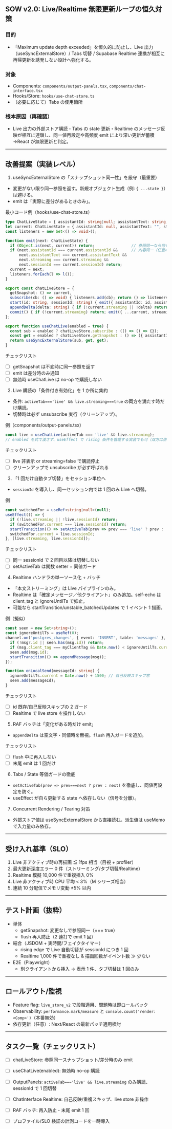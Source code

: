 ## SOW v2.0: Live/Realtime 無限更新ループの恒久対策

### 目的
- 「Maximum update depth exceeded」を恒久的に防止し、Live 出力（useSyncExternalStore）/ Tabs 切替 / Supabase Realtime 連携が相互に再帰更新を誘発しない設計へ強化する。

### 対象
- Components: `components/output-panels.tsx`, `components/chat-interface.tsx`
- Hooks/Store: `hooks/use-chat-store.ts`
- （必要に応じて）Tabs の使用箇所

### 根本原因（再確認）
- Live 出力の外部ストア購読・Tabs の state 更新・Realtime のメッセージ反映が相互に連鎖し、同一値再設定や高頻度 emit により深い更新が蓄積→React が無限更新と判定。

---

## 改善提案（実装レベル）

1) useSyncExternalStore の「スナップショット同一性」を厳守（最重要）
- 変更がない限り同一参照を返す。新規オブジェクト生成（例: `{ ...state }`）は避ける。
- emit は「実際に差分があるときのみ」。

最小コード例（hooks/use-chat-store.ts）
```ts
type ChatLiveState = { assistantId: string|null; assistantText: string; streaming: boolean; sessionId: string|null };
let current: ChatLiveState = { assistantId: null, assistantText: "", streaming: false, sessionId: null };
const listeners = new Set<() => void>();

function emit(next: ChatLiveState) {
  if (Object.is(next, current)) return;                // 参照同一なら何もしない
  if (next.assistantId === current.assistantId &&      // 内容同一（任意の浅比較）
      next.assistantText === current.assistantText &&
      next.streaming === current.streaming &&
      next.sessionId === current.sessionId) return;
  current = next;
  listeners.forEach(l => l());
}

export const chatLiveStore = {
  getSnapshot: () => current,
  subscribe(cb: () => void) { listeners.add(cb); return () => listeners.delete(cb); },
  start(id: string, sessionId: string) { emit({ assistantId: id, assistantText: "", streaming: true, sessionId }); },
  appendDelta(delta: string) { if (!current.streaming || !delta) return; emit({ ...current, assistantText: current.assistantText + delta }); },
  commit() { if (!current.streaming) return; emit({ ...current, streaming: false }); },
};

export function useChatLive(enabled = true) {
  const sub = enabled ? chatLiveStore.subscribe : (() => () => {});
  const get = enabled ? chatLiveStore.getSnapshot : () => ({ assistantId: null, assistantText: "", streaming: false, sessionId: null });
  return useSyncExternalStore(sub, get, get);
}
```

チェックリスト
- [ ] getSnapshot は不変時に同一参照を返す
- [ ] emit は差分時のみ通知
- [ ] 無効時 useChatLive は no-op で購読しない

2) Live 購読の「条件付き有効化」を 1 か所に集約
- 条件: `activeTab==='live' && live.streaming===true` の両方を満たす時だけ購読。
- 切替時は必ず unsubscribe 実行（クリーンアップ）。

例（components/output-panels.tsx）
```ts
const live = useChatLive(activeTab === 'live' && live.streaming);
// enabled を式で渡さず、useEffect で rising 条件を管理する実装でも可（双方は併用しない）。
```

チェックリスト
- [ ] live 非表示 or streaming=false で購読停止
- [ ] クリーンアップで unsubscribe が必ず呼ばれる

3) 「1 回だけ自動タブ切替」をセッション単位へ
- `sessionId` を導入し、同一セッション内では 1 回のみ Live へ切替。

例
```ts
const switchedFor = useRef<string|null>(null);
useEffect(() => {
  if (!live.streaming || !live.sessionId) return;
  if (switchedFor.current === live.sessionId) return;
  startTransition(() => setActiveTab(prev => prev === 'live' ? prev : 'live'));
  switchedFor.current = live.sessionId;
}, [live.streaming, live.sessionId]);
```

チェックリスト
- [ ] 同一 sessionId で 2 回目以降は切替しない
- [ ] setActiveTab は関数 setter + 同値ガード

4) Realtime ハンドラの単一ソース化 + バッチ
- 「本文ストリーミング」は Live パイプラインのみ。
- Realtime は「確定メッセージ／他クライアント」のみ追加。self-echo は client_tag と ignoreUntilTs で抑止。
- 可能なら startTransition/unstable_batchedUpdates で 1 イベント 1 描画。

例（擬似）
```ts
const seen = new Set<string>();
const ignoreUntilTs = useRef(0);
channel.on('postgres_changes', { event: 'INSERT', table: 'messages' }, ({ new: msg }) => {
  if (!msg?.id || seen.has(msg.id)) return;
  if (msg.client_tag === myClientTag && Date.now() < ignoreUntilTs.current) return;
  seen.add(msg.id);
  startTransition(() => appendMessage(msg));
});

function onLocalSend(messageId: string) {
  ignoreUntilTs.current = Date.now() + 1500; // 自己反映スキップ窓
  seen.add(messageId);
}
```

チェックリスト
- [ ] id 既存/自己反映スキップの 2 ガード
- [ ] Realtime で live store を操作しない

5) RAF バッチは「変化がある時だけ emit」
- `appendDelta` は空文字・同値時を無視。`flush` 再入ガードを追加。

チェックリスト
- [ ] flush 中に再入しない
- [ ] 末尾 emit は 1 回だけ

6) Tabs / State 等価ガードの徹底
- `setActiveTab(prev => prev===next ? prev : next)` を徹底し、同値再設定を防ぐ。
- useEffect が自ら更新する state へ依存しない（信号を分離）。

7) Concurrent Rendering / Tearing 対策
- 外部ストア値は useSyncExternalStore から直接読む。派生値は useMemo で入力量のみ依存。

---

## 受け入れ基準（SLO）
1. Live 非アクティブ時の再描画 ≦ 1fps 相当（目視 + profiler）
2. 最大更新深度エラー 0 件（ストリーミング/タブ切替/Realtime）
3. Realtime 模擬 10,000 件で重複挿入 0%
4. Live 非アクティブ時 CPU 平均 < 3%（M シリーズ相当）
5. 連続 10 分配信でメモリ変動 ±5% 以内

---

## テスト計画（抜粋）
- 単体
  - getSnapshot: 変更なしで参照同一（=== true）
  - flush 再入防止（2 連打で emit 1 回）
- 結合（JSDOM + 実時間/フェイクタイマー）
  - rising edge で Live 自動切替が sessionId につき 1 回
  - Realtime 1,000 件で重複なし & 描画回数がイベント数 ≫ 少ない
- E2E（Playwright）
  - 別クライアントから挿入 → 表示 1 件、タブ切替は 1 回のみ

---

## ロールアウト/監視
- Feature flag: `live_store_v2` で段階適用、問題時は即ロールバック
- Observability: `performance.mark/measure` と `console.count('render:<Comp>')`（本番無効）
- 依存更新（任意）: Next/React の最新パッチ適用検討

---

## タスク一覧（チェックリスト）
- [ ] chatLiveStore: 参照同一スナップショット/差分時のみ emit
- [ ] useChatLive(enabled): 無効時 no-op 購読
- [ ] OutputPanels: `activeTab==='live' && live.streaming` のみ購読、sessionId で 1 回切替
- [ ] ChatInterface Realtime: 自己反映/重複スキップ、live store 非操作
- [ ] RAF バッチ: 再入防止・末尾 emit 1 回
- [ ] プロファイル/SLO 検証の計測コードを一時導入

